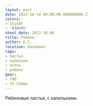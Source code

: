 ```yaml
---
layout: post
date: 2023-10-14 00:00:00.000000000 Z
colors:
- 15150f
- '030405'
shoot_date: 2023-10-06
title: Рябина
author: К.С.
location: Нахабино
tags:
- листья
- капельки
- осень
- рябина
gear:
- 70D
- 55-250mm
---
```

Рябиновые листья, с капельками.

